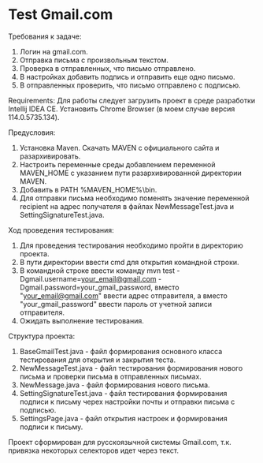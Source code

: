 # Test Gmail.com
Требования к задаче:
1. Логин на gmail.com.
2. Отправка письма с произвольным текстом.
3. Проверка в отправленных, что письмо отправлено.
4. В настройках добавить подпись и отправить еще одно письмо.
5. В отправленных проверить, что письмо отправлено с подписью.

Requirements:
Для работы следует загрузить проект в среде разработки Intellij IDEA CE.
Установить Chrome Browser (в моем случае версия 114.0.5735.134).

Предусловия:
1. Установка Maven. Скачать MAVEN с официального сайта и разархивировать.
2. Настроить переменные среды добавлением переменной MAVEN_HOME c указанием пути разархивированной директории MAVEN.
3. Добавить в PATH %MAVEN_HOME%\bin.
4. Для отправки письма необходимо поменять значение переменной recipient на адрес получателя в файлах NewMessageTest.java и SettingSignatureTest.java.

Ход проведения тестирования:
1. Для проведения тестирования необходимо пройти в директорию проекта.
2. В пути директории ввести cmd для открытия командной строки.
3. В командной строке ввести команду mvn test -Dgmail.username=your_email@gmail.com -Dgmail.password=your_gmail_password, вместо "your_email@gmail.com" ввести адрес отправителя, а вместо "your_gmail_password" ввести пароль от учетной записи отправителя.
4. Ожидать выполнение тестирования.

Структура проекта:
1. BaseGmailTest.java - файл формирования основного класса тестирования для открытия и закрытия теста.
2. NewMessageTest.java - файл тестирования формирования нового письма и проверки письма в отправленных письмах.
3. NewMessage.java  - файл формирования нового письма.
4. SettingSignatureTest.java - файл тестирования формирования подписи к письму черех настройки почты и отправки письма с подписью.
5. SettingsPage.java - файл открытия настроек и формирования подписи к письму.

Проект сформирован для русскоязычной системы Gmail.com, т.к. привязка некоторых селекторов идет через текст.
